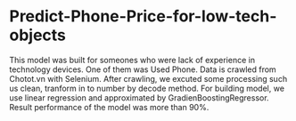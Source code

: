 # Predict-Phone-Price-for-low-tech-objects
This model was built for someones who were lack of experience in technology devices. One of them was Used Phone. Data is crawled from Chotot.vn with Selenium. After crawling, we excuted some processing such us clean, tranform in to number by decode method. For building model, we use linear regression and approximated by GradienBoostingRegressor. Result performance of the model was more than 90%.
